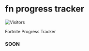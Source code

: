 # fn progress tracker

![Visitors](https://visitor-badge.laobi.icu/badge?page_id=Artlfmj.fn-progress-tracker )

 Fortnite Progress Tracker

### **SOON**
